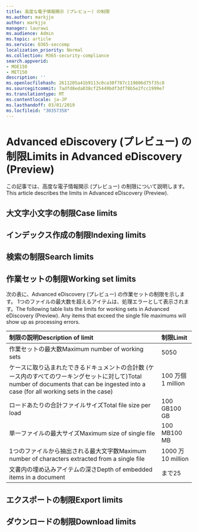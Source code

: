 ```yaml
---
title: 高度な電子情報開示 (プレビュー) の制限
ms.author: markjjo
author: markjjo
manager: laurawi
ms.audience: Admin
ms.topic: article
ms.service: O365-seccomp
localization_priority: Normal
ms.collection: M365-security-compliance
search.appverid:
- MOE150
- MET150
description: ''
ms.openlocfilehash: 2611205a41b9113c0ca30f787c119806d75f35c8
ms.sourcegitcommit: 7adfd8eda038cf25449bdf3df78b5e2fcc1999e7
ms.translationtype: MT
ms.contentlocale: ja-JP
ms.lasthandoff: 03/01/2019
ms.locfileid: "30357358"
---
```

# <a name="limits-in-advanced-ediscovery-preview"></a><span data-ttu-id="eab35-102">Advanced eDiscovery (プレビュー) の制限</span><span class="sxs-lookup"><span data-stu-id="eab35-102">Limits in Advanced eDiscovery (Preview)</span></span>

<span data-ttu-id="eab35-103">この記事では、高度な電子情報開示 (プレビュー) の制限について説明します。</span><span class="sxs-lookup"><span data-stu-id="eab35-103">This article describes the limits in Advanced eDiscovery (Preview).</span></span>

## <a name="case-limits"></a><span data-ttu-id="eab35-104">大文字小文字の制限</span><span class="sxs-lookup"><span data-stu-id="eab35-104">Case limits</span></span>

## <a name="indexing-limits"></a><span data-ttu-id="eab35-105">インデックス作成の制限</span><span class="sxs-lookup"><span data-stu-id="eab35-105">Indexing limits</span></span>

## <a name="search-limits"></a><span data-ttu-id="eab35-106">検索の制限</span><span class="sxs-lookup"><span data-stu-id="eab35-106">Search limits</span></span>

## <a name="working-set-limits"></a><span data-ttu-id="eab35-107">作業セットの制限</span><span class="sxs-lookup"><span data-stu-id="eab35-107">Working set limits</span></span>

<span data-ttu-id="eab35-p101">次の表に、Advanced eDiscovery (プレビュー) の作業セットの制限を示します。 1つのファイルの最大数を超えるアイテムは、処理エラーとして表示されます。</span><span class="sxs-lookup"><span data-stu-id="eab35-p101">The following table lists the limits for working sets in Advanced eDiscovery (Preview).  Any items that exceed the single file maximums will show up as processing errors.</span></span>
    
  |<span data-ttu-id="eab35-110">**制限の説明**</span><span class="sxs-lookup"><span data-stu-id="eab35-110">**Description of limit**</span></span>|<span data-ttu-id="eab35-111">**制限**</span><span class="sxs-lookup"><span data-stu-id="eab35-111">**Limit**</span></span>|
  |:-----|:-----|
  |<span data-ttu-id="eab35-112">作業セットの最大数</span><span class="sxs-lookup"><span data-stu-id="eab35-112">Maximum number of working sets</span></span>  <br/> |<span data-ttu-id="eab35-113">50</span><span class="sxs-lookup"><span data-stu-id="eab35-113">50</span></span>  <br/> |
  |<span data-ttu-id="eab35-114">ケースに取り込まれたできるドキュメントの合計数 (ケース内のすべてのワーキングセットに対して)</span><span class="sxs-lookup"><span data-stu-id="eab35-114">Total number of documents that can be ingested into a case (for all working sets in the case)</span></span>  <br/> |<span data-ttu-id="eab35-115">100 万個</span><span class="sxs-lookup"><span data-stu-id="eab35-115">1 million</span></span>  <br/> |
  |<span data-ttu-id="eab35-116">ロードあたりの合計ファイルサイズ</span><span class="sxs-lookup"><span data-stu-id="eab35-116">Total file size per load</span></span>  <br/> |<span data-ttu-id="eab35-117">100 GB</span><span class="sxs-lookup"><span data-stu-id="eab35-117">100 GB</span></span>  <br/> |
  |<span data-ttu-id="eab35-118">単一ファイルの最大サイズ</span><span class="sxs-lookup"><span data-stu-id="eab35-118">Maximum size of single file</span></span>   <br/> |<span data-ttu-id="eab35-119">100 MB</span><span class="sxs-lookup"><span data-stu-id="eab35-119">100 MB</span></span>  <br/> |
  |<span data-ttu-id="eab35-120">1つのファイルから抽出される最大文字数</span><span class="sxs-lookup"><span data-stu-id="eab35-120">Maximum number of characters extracted from a single file</span></span>  <br/> |<span data-ttu-id="eab35-121">1000 万</span><span class="sxs-lookup"><span data-stu-id="eab35-121">10 million</span></span>  <br/> |
  |<span data-ttu-id="eab35-122">文書内の埋め込みアイテムの深さ</span><span class="sxs-lookup"><span data-stu-id="eab35-122">Depth of embedded items in a document</span></span>  <br/> |<span data-ttu-id="eab35-123">まで</span><span class="sxs-lookup"><span data-stu-id="eab35-123">25</span></span>  <br/> |
  

## <a name="export-limits"></a><span data-ttu-id="eab35-124">エクスポートの制限</span><span class="sxs-lookup"><span data-stu-id="eab35-124">Export limits</span></span>

## <a name="download-limits"></a><span data-ttu-id="eab35-125">ダウンロードの制限</span><span class="sxs-lookup"><span data-stu-id="eab35-125">Download limits</span></span>

